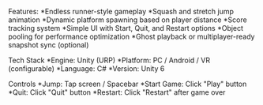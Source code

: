 Features:
  *Endless runner-style gameplay
  *Squash and stretch jump animation
  *Dynamic platform spawning based on player distance
  *Score tracking system
  *Simple UI with Start, Quit, and Restart options
  *Object pooling for performance optimization
  *Ghost playback or multiplayer-ready snapshot sync (optional)

Tech Stack
  *Engine: Unity (URP)
  *Platform: PC / Android / VR (configurable)
  *Language: C#
  *Version: Unity 6

Controls
  *Jump: Tap screen / Spacebar
  *Start Game: Click "Play" button
  *Quit: Click "Quit" button
  *Restart: Click "Restart" after game over
  
